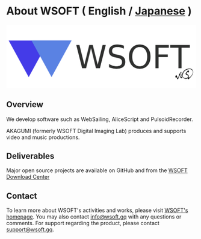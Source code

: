 # About WSOFT ( English / [Japanese](README-ja.md) )
![WSOFT](/media/WSOFT.png)
## Overview
We develop software such as WebSailing, AliceScript and PulsoidRecorder.

AKAGUMI (formerly WSOFT Digital Imaging Lab) produces and supports video and music productions.
## Deliverables
Major open source projects are available on GitHub and from the [WSOFT Download Center](https://download.wsoft.gq/)

## Contact
To learn more about WSOFT's activities and works, please visit [WSOFT's homepage](https://wsoft.gq).
You may also contact [info@wsoft.gq](mailto:info@wsoft.gq) with any questions or comments.
For support regarding the product, please contact [support@wsoft.gq](mailto:support@wsoft.gq).
